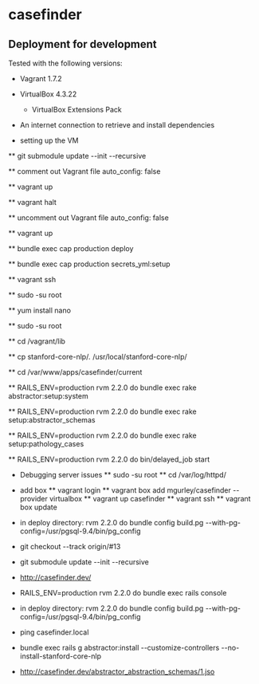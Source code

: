 # casefinder
## Deployment for development
Tested with the following versions:
* Vagrant 1.7.2
* VirtualBox 4.3.22
  * VirtualBox Extensions Pack
* An internet connection to retrieve and install dependencies

* setting up the VM

** git submodule update --init --recursive

** comment out Vagrant file auto_config: false

** vagrant up

** vagrant halt

** uncomment out Vagrant file auto_config: false

** vagrant up

** bundle exec cap production deploy

** bundle exec cap production secrets_yml:setup

** vagrant ssh

** sudo -su root

** yum install nano

** sudo -su root

** cd /vagrant/lib

** cp stanford-core-nlp/*.* /usr/local/stanford-core-nlp/

** cd /var/www/apps/casefinder/current

** RAILS_ENV=production rvm 2.2.0 do bundle exec rake abstractor:setup:system

** RAILS_ENV=production rvm 2.2.0 do bundle exec rake setup:abstractor_schemas

** RAILS_ENV=production rvm 2.2.0 do bundle exec rake setup:pathology_cases

** RAILS_ENV=production rvm 2.2.0 do bin/delayed_job start

* Debugging server issues
** sudo -su root
** cd /var/log/httpd/

* add box
** vagrant login
** vagrant box add mgurley/casefinder --provider virtualbox
** vagrant up casefinder
** vagrant ssh
** vagrant box update

* in deploy directory: rvm 2.2.0 do  bundle config build.pg --with-pg-config=/usr/pgsql-9.4/bin/pg_config
* git checkout --track origin/\#13
* git submodule update --init --recursive
* http://casefinder.dev/
* RAILS_ENV=production rvm 2.2.0 do bundle exec rails console
* in deploy directory: rvm 2.2.0 do  bundle config build.pg --with-pg-config=/usr/pgsql-9.4/bin/pg_config
* ping casefinder.local
* bundle exec rails g abstractor:install --customize-controllers --no-install-stanford-core-nlp
* http://casefinder.dev/abstractor_abstraction_schemas/1.jso